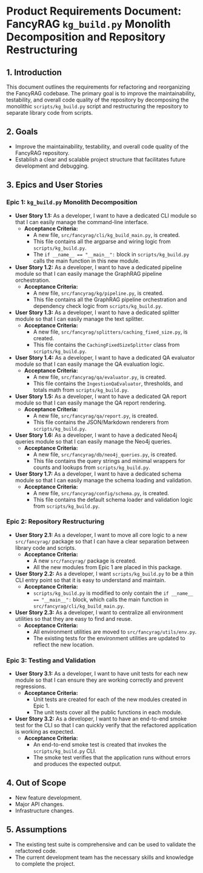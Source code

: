 # Product Requirements Document: FancyRAG `kg_build.py` Monolith Decomposition and Repository Restructuring

## 1. Introduction

This document outlines the requirements for refactoring and reorganizing the FancyRAG codebase. The primary goal is to improve the maintainability, testability, and overall code quality of the repository by decomposing the monolithic `scripts/kg_build.py` script and restructuring the repository to separate library code from scripts.

## 2. Goals

- Improve the maintainability, testability, and overall code quality of the FancyRAG repository.
- Establish a clear and scalable project structure that facilitates future development and debugging.

## 3. Epics and User Stories

### Epic 1: `kg_build.py` Monolith Decomposition

- **User Story 1.1:** As a developer, I want to have a dedicated CLI module so that I can easily manage the command-line interface.
  - **Acceptance Criteria:**
    - A new file, `src/fancyrag/cli/kg_build_main.py`, is created.
    - This file contains all the argparse and wiring logic from `scripts/kg_build.py`.
    - The `if __name__ == "__main__":` block in `scripts/kg_build.py` calls the main function in this new module.
- **User Story 1.2:** As a developer, I want to have a dedicated pipeline module so that I can easily manage the GraphRAG pipeline orchestration.
  - **Acceptance Criteria:**
    - A new file, `src/fancyrag/kg/pipeline.py`, is created.
    - This file contains all the GraphRAG pipeline orchestration and dependency check logic from `scripts/kg_build.py`.
- **User Story 1.3:** As a developer, I want to have a dedicated splitter module so that I can easily manage the text splitter.
  - **Acceptance Criteria:**
    - A new file, `src/fancyrag/splitters/caching_fixed_size.py`, is created.
    - This file contains the `CachingFixedSizeSplitter` class from `scripts/kg_build.py`.
- **User Story 1.4:** As a developer, I want to have a dedicated QA evaluator module so that I can easily manage the QA evaluation logic.
  - **Acceptance Criteria:**
    - A new file, `src/fancyrag/qa/evaluator.py`, is created.
    - This file contains the `IngestionQaEvaluator`, thresholds, and totals math from `scripts/kg_build.py`.
- **User Story 1.5:** As a developer, I want to have a dedicated QA report module so that I can easily manage the QA report rendering.
  - **Acceptance Criteria:**
    - A new file, `src/fancyrag/qa/report.py`, is created.
    - This file contains the JSON/Markdown renderers from `scripts/kg_build.py`.
- **User Story 1.6:** As a developer, I want to have a dedicated Neo4j queries module so that I can easily manage the Neo4j queries.
  - **Acceptance Criteria:**
    - A new file, `src/fancyrag/db/neo4j_queries.py`, is created.
    - This file contains the query strings and minimal wrappers for counts and lookups from `scripts/kg_build.py`.
- **User Story 1.7:** As a developer, I want to have a dedicated schema module so that I can easily manage the schema loading and validation.
  - **Acceptance Criteria:**
    - A new file, `src/fancyrag/config/schema.py`, is created.
    - This file contains the default schema loader and validation logic from `scripts/kg_build.py`.

### Epic 2: Repository Restructuring

- **User Story 2.1:** As a developer, I want to move all core logic to a new `src/fancyrag/` package so that I can have a clear separation between library code and scripts.
  - **Acceptance Criteria:**
    - A new `src/fancyrag/` package is created.
    - All the new modules from Epic 1 are placed in this package.
- **User Story 2.2:** As a developer, I want `scripts/kg_build.py` to be a thin CLI entry point so that it is easy to understand and maintain.
  - **Acceptance Criteria:**
    - `scripts/kg_build.py` is modified to only contain the `if __name__ == "__main__":` block, which calls the main function in `src/fancyrag/cli/kg_build_main.py`.
- **User Story 2.3:** As a developer, I want to centralize all environment utilities so that they are easy to find and reuse.
  - **Acceptance Criteria:**
    - All environment utilities are moved to `src/fancyrag/utils/env.py`.
    - The existing tests for the environment utilities are updated to reflect the new location.

### Epic 3: Testing and Validation

- **User Story 3.1:** As a developer, I want to have unit tests for each new module so that I can ensure they are working correctly and prevent regressions.
  - **Acceptance Criteria:**
    - Unit tests are created for each of the new modules created in Epic 1.
    - The unit tests cover all the public functions in each module.
- **User Story 3.2:** As a developer, I want to have an end-to-end smoke test for the CLI so that I can quickly verify that the refactored application is working as expected.
  - **Acceptance Criteria:**
    - An end-to-end smoke test is created that invokes the `scripts/kg_build.py` CLI.
    - The smoke test verifies that the application runs without errors and produces the expected output.

## 4. Out of Scope

- New feature development.
- Major API changes.
- Infrastructure changes.

## 5. Assumptions

- The existing test suite is comprehensive and can be used to validate the refactored code.
- The current development team has the necessary skills and knowledge to complete the project.
